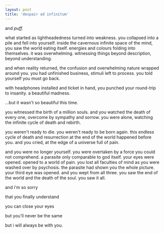 ```yaml
---
layout: post
title: 'despair ad infinitum'
---
```


and *puff.*

what started as lightheadedness turned into weakness. you collapsed into a pile and fell into yourself. inside the cavernous infinite space of the mind, you saw the world eating itself. energies and colours folding into themselves. it was overwhelming. witnessing things beyond description, beyond understanding. 

and when reality returned, the confusion and overwhelming nature wrapped around you. you had unfinished business, stimuli left to process. you told yourself you must go back.

with headphones installed and ticket in hand, you punched your round-trip to insanity. a beautiful madness.

...but it wasn't so beautiful this time.


you witnessed the birth of a million souls. and you watched the death of every one, overcome by sympathy and sorrow. you were alone, watching the infinite cycle of death and rebirth.

you weren't ready to die. you weren't ready to be born again. this endless cycle of death and resurrection at the end of the world happened before you. and you cried, at the edge of a universe full of pain.

and you were no longer yourself. you were overtaken by a force you could not comprehend. a parasite only comparable to god itself. your eyes were opened. opened to a world of pain. you lost all faculties of mind as you were washed over by psychosis. the parasite had shown you the whole picture. your third eye was opened. and you wept from all three. you saw the end of the world and the death of the soul. you saw it all.


and i'm so sorry

that you finally understand

you can close your eyes

but you'll never be the same


but i will always be with you.
